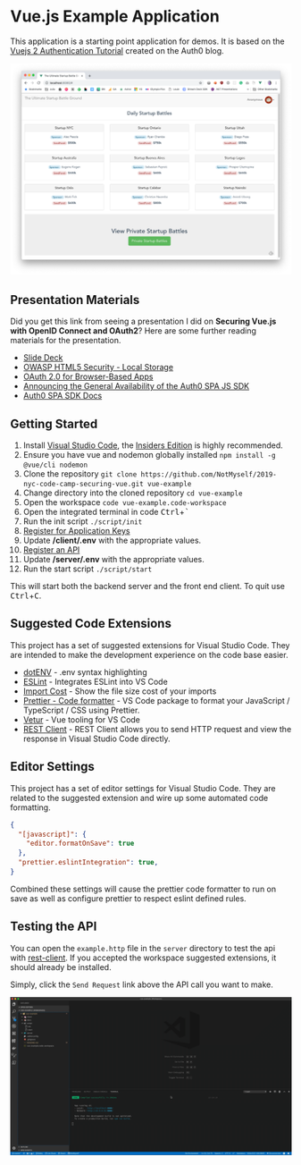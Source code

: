 # Vue.js Example Application

This application is a starting point application for demos. It is based on the [Vuejs 2 Authentication Tutorial](https://auth0.com/blog/vuejs2-authentication-tutorial/) created on the Auth0 blog.

![Vue Example](/docs/images/screenshot.png?raw=true "Vue Example")

## Presentation Materials

Did you get this link from seeing a presentation I did on **Securing Vue.js with OpenID Connect and OAuth2**? Here are some further reading materials for the presentation.

- [Slide Deck](https://www.slideshare.net/secret/2keSpaXJYIWIq1)
- [OWASP HTML5 Security - Local Storage](https://cheatsheetseries.owasp.org/cheatsheets/HTML5_Security_Cheat_Sheet.html#local-storage)
- [OAuth 2.0 for Browser-Based Apps](https://tools.ietf.org/html/draft-parecki-oauth-browser-based-apps-02)
- [Announcing the General Availability of the Auth0 SPA JS SDK](https://community.auth0.com/t/announcing-the-general-availability-of-the-auth0-spa-js-sdk/27399)
- [Auth0 SPA SDK Docs](https://auth0.github.io/auth0-spa-js/index.html)

## Getting Started

1. Install [Visual Studio Code](https://code.visualstudio.com/), the [Insiders Edition](https://code.visualstudio.com/insiders) is highly recommended.
1. Ensure you have vue and nodemon globally installed `npm install -g @vue/cli nodemon`
1. Clone the repository `git clone https://github.com/NotMyself/2019-nyc-code-camp-securing-vue.git vue-example`
1. Change directory into the cloned repository `cd vue-example`
1. Open the workspace `code vue-example.code-workspace`
1. Open the integrated terminal in code <kbd>Ctrl</kbd>+<kbd>`</kbd>
1. Run the init script `./script/init`
1. [Register for Application Keys](https://auth0.com/docs/quickstart/spa/vuejs#get-your-application-keys)
1. Update **/client/.env** with the appropriate values.
1. [Register an API](https://auth0.com/docs/quickstart/backend/nodejs#create-an-api)
1. Update **/server/.env** with the appropriate values.
1. Run the start script `./script/start`

This will start both the backend server and the front end client. To quit use <kbd>Ctrl</kbd>+<kbd>C</kbd>.

## Suggested Code Extensions

This project has a set of suggested extensions for Visual Studio Code. They are intended to make the development experience on the code base easier.

- [dotENV](https://marketplace.visualstudio.com/items?itemName=mikestead.dotenv) - .env syntax highlighting
- [ESLint](https://marketplace.visualstudio.com/items?itemName=dbaeumer.vscode-eslint) - Integrates ESLint into VS Code
- [Import Cost](https://marketplace.visualstudio.com/items?itemName=wix.vscode-import-cost) - Show the file size cost of your imports
- [Prettier - Code formatter](https://marketplace.visualstudio.com/items?itemName=esbenp.prettier-vscode) - VS Code package to format your JavaScript / TypeScript / CSS using Prettier.
- [Vetur](https://marketplace.visualstudio.com/items?itemName=octref.vetur) - Vue tooling for VS Code
- [REST Client](https://marketplace.visualstudio.com/items?itemName=humao.rest-client) - REST Client allows you to send HTTP request and view the response in Visual Studio Code directly.

## Editor Settings

This project has a set of editor settings for Visual Studio Code. They are related to the suggested extension and wire up some automated code formatting.

```json
{
  "[javascript]": {
    "editor.formatOnSave": true
  },
  "prettier.eslintIntegration": true,
}
```
Combined these settings will cause the prettier code formatter to run on save as well as configure prettier to respect eslint defined rules.

## Testing the API

You can open the `example.http` file in the `server` directory to test the api with [rest-client](https://marketplace.visualstudio.com/items?itemName=humao.rest-client). If you accepted the workspace suggested extensions, it should already be installed.

Simply, click the `Send Request` link above the API call you want to make.

![Rest Client Usage](/docs/images/example.http.gif?raw=true "Rest Client Usage")
